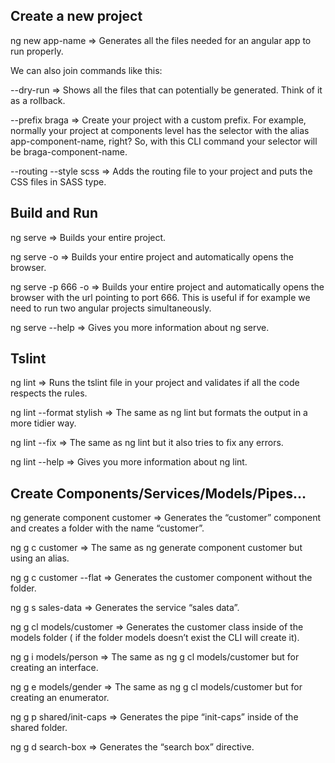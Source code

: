 ## Create a new project

ng new app-name => Generates all the files needed for an angular app to run properly.

We can also join commands like this:

--dry-run => Shows all the files that can potentially be generated. Think of it as a rollback.

--prefix braga => Create your project with a custom prefix. For example, normally your project at components level has the selector with the alias app-component-name, right? So, with this CLI command your selector will be braga-component-name.

--routing --style scss => Adds the routing file to your project and puts the CSS files in SASS type.

## Build and Run

ng serve => Builds your entire project.

ng serve -o => Builds your entire project and automatically opens the browser.

ng serve -p 666 -o => Builds your entire project and automatically opens the browser with the url pointing to port 666. This is useful if for example we need to run two angular projects simultaneously.

ng serve --help => Gives you more information about ng serve.

## Tslint

ng lint => Runs the tslint file in your project and validates if all the code respects the rules.

ng lint --format stylish => The same as ng lint but formats the output in a more tidier way.

ng lint --fix => The same as ng lint but it also tries to fix any errors.

ng lint --help => Gives you more information about ng lint.

## Create Components/Services/Models/Pipes…

ng generate component customer => Generates the “customer” component and creates a folder with the name “customer”.

ng g c customer => The same as ng generate component customer but using an alias.

ng g c customer --flat => Generates the customer component without the folder.

ng g s sales-data => Generates the service “sales data”.

ng g cl models/customer => Generates the customer class inside of the models folder ( if the folder models doesn’t exist the CLI will create it).

ng g i models/person => The same as ng g cl models/customer but for creating an interface.

ng g e models/gender => The same as 
ng g cl models/customer but for creating an enumerator.

ng g p shared/init-caps => Generates the pipe “init-caps” inside of the shared folder.

ng g d search-box => Generates the “search box” directive.
